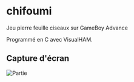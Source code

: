# chifoumi
Jeu pierre feuille ciseaux sur GameBoy Advance

Programmé en C avec VisualHAM.

## Capture d'écran
![Partie](https://db3pap002files.storage.live.com/y4m-9Z6FgP8XG8ubCjlimgF0y4IB-JdIrSEGWvGTh5-CmpwpO3jTerxqXQMq9-Rc021bYe15uLwimLwalfG4Uzz_RhU_20_C49qefzxn2anh8h8HBYaQzPk7OEkhxiUv48T8D1o5LbUUCT1vdLuuhBPQFHfhFisCY5osUxZ5l87ac7RLcDGJuPaG4whGZnq7dbJY95s-x72rvV7P3hTcp1x5qGJfDyNpPwB3Myll1ybD4E?encodeFailures=1&width=480&height=320 "Partie")
